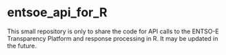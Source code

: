 # entsoe_api_for_R

This small repository is only to share the code for API calls to the ENTSO-E Transparency Platform and response processing in R.
It may be updated in the future.
